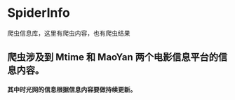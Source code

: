 # SpiderInfo
爬虫信息库，这里有爬虫内容，也有爬虫结果

## 爬虫涉及到 Mtime 和 MaoYan 两个电影信息平台的信息内容。

#### 其中时光网的信息根据信息内容要做持续更新。
